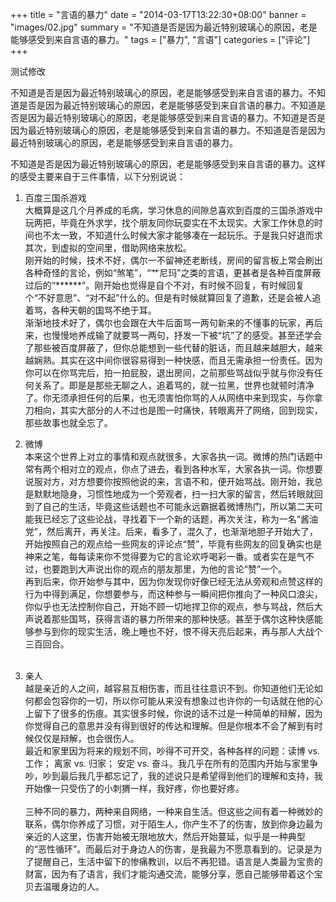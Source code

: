 +++
title = "言语的暴力"
date = "2014-03-17T13:22:30+08:00"
banner = "images/02.jpg"
summary = "不知道是否是因为最近特别玻璃心的原因，老是能够感受到来自言语的暴力。"
tags = ["暴力", "言语"]
categories = ["评论"]
+++

测试修改

不知道是否是因为最近特别玻璃心的原因，老是能够感受到来自言语的暴力。不知道是否是因为最近特别玻璃心的原因，老是能够感受到来自言语的暴力。不知道是否是因为最近特别玻璃心的原因，老是能够感受到来自言语的暴力。不知道是否是因为最近特别玻璃心的原因，老是能够感受到来自言语的暴力。不知道是否是因为最近特别玻璃心的原因，老是能够感受到来自言语的暴力。

不知道是否是因为最近特别玻璃心的原因，老是能够感受到来自言语的暴力。这样的感受主要来自于三件事情，以下分别说说：

1. 百度三国杀游戏  
   大概算是这几个月养成的毛病，学习休息的间隙总喜欢到百度的三国杀游戏中玩两把，毕竟在外求学，找个朋友同你玩耍实在不太现实。大家工作休息的时间也不太一致，不知道什么时候大家才能够凑在一起玩乐。于是我只好退而求其次，到虚拟的空间里，借助网络来放松。  
   刚开始的时候，技术不好，偶尔一不留神还老断线，房间的留言板上常会刷出各种奇怪的言论，例如“煞笔”，“艹尼玛”之类的言语，更甚者是各种百度屏蔽过后的“******”。刚开始也觉得是自个不对，有时候不回复，有时候回复个“不好意思”、“对不起”什么的。但是有时候就算回复了道歉，还是会被人追着骂，各种天朝的国骂不绝于耳。  
   渐渐地技术好了，偶尔也会跟在大牛后面骂一两句新来的不懂事的玩家，再后来，也慢慢地养成输了就要骂一两句，抒发一下被“坑”了的感受。甚至还学会了那些被百度屏蔽了，但你总能想到一些代替的脏话，而且越来越胆大，越来越娴熟。其实在这中间你很容易得到一种快感，而且无需承担一份责任。因为你可以在你骂完后，拍一拍屁股，退出房间，之前那些骂战似乎就与你没有任何关系了。即是是那些无聊之人，追着骂的，就一拉黑，世界也就顿时清净了。你无须承担任何的后果，也无须害怕你骂的人从网络中来到现实，与你拿刀相向，其实大部分的人不过也是图一时痛快，转眼离开了网络，回到现实，那些故事也就全忘了。


2. 微博  
本来这个世界上对立的事情和观点就很多，大家各执一词。微博的热门话题中常有两个相对立的观点，你点了进去，看到各种水军，大家各执一词。你想要说服对方，对方想要你按照他说的来，言语不和，便开始骂战。刚开始，我总是默默地隐身，习惯性地成为一个旁观者，扫一扫大家的留言，然后转眼就回到了自己的生活，毕竟这些话题也不可能永远霸据着微博热门，所以第二天可能我已经忘了这些论战，寻找着下一个新的话题，再次关注，称为一名“酱油党”，然后离开，再关注。后来，看多了，混久了，也渐渐地胆子开始大了，开始按照自己的观点给一些网友的评论点“赞”，毕竟有些网友的回复确实也是神来之笔，每每读来你不觉得要为它的言论欢呼喝彩一番。或者实在是气不过，也要跑到大声说出你的观点的朋友那里，为他的言论“赞”一个。  
再到后来，你开始参与其中，因为你发现你好像已经无法从旁观和点赞这样的行为中得到满足，你想要参与，而这种参与一瞬间把你推向了一种风口浪尖，你似乎也无法控制你自己，开始不顾一切地捍卫你的观点，参与骂战，然后大声说着那些国骂，获得言语的暴力所带来的那种快感。甚至于偶尔这种快感能够参与到你的现实生活，晚上睡也不好，恨不得天亮后起来，再与那人大战个三百回合。
<br><br>
3. 亲人  
  越是亲近的人之间，越容易互相伤害，而且往往意识不到。你知道他们无论如何都会包容你的一切，所以你可能从来没有想象过也许你的一句话就在他的心上留下了很多的伤痕。其实很多时候，你说的话不过是一种简单的辩解，因为你觉得自己的意思并没有得到很好的传达和理解。但是你根本不会了解到有时候仅仅是辩解，也会很伤人。  
  最近和家里因为将来的规划不同，吵得不可开交，各种各样的问题：读博 vs.工作； 离家 vs. 归家； 安定 vs. 奋斗。我几乎在所有的范围内开始与家里争吵，吵到最后我几乎都忘记了，我的述说只是希望得到他们的理解和支持，我开始像一只受伤了的小刺猬一样，我好疼，你也要好疼。
<br><br> 
  三种不同的暴力，两种来自网络，一种来自生活。但这些之间有着一种微妙的联系，偶尔你养成了习惯，对于陌生人，你产生不了的伤害，放到你身边最为亲近的人这里，伤害开始被无限地放大，然后开始蔓延，似乎是一种典型的“恶性循环”。而最后对于身边人的伤害，是我最为不愿意看到的。记录是为了提醒自己，生活中留下的惨痛教训，以后不再犯错。语言是人类最为宝贵的财富，因为有了语言，我们才能沟通交流，能够分享，愿自己能够带着这个宝贝去温暖身边的人。
   
